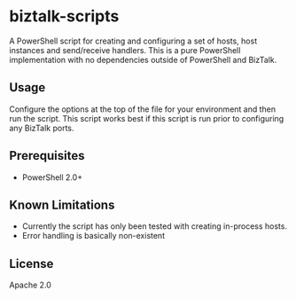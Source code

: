 biztalk-scripts
===============

A PowerShell script for creating and configuring a set of hosts, host instances and send/receive handlers. This is a pure PowerShell implementation with no dependencies outside of PowerShell and BizTalk.

Usage
-----

Configure the options at the top of the file for your environment and then run the script. This script works best if this script is run prior to configuring any BizTalk ports.

Prerequisites
-------------

* PowerShell 2.0+

Known Limitations
-----------------

* Currently the script has only been tested with creating in-process hosts.
* Error handling is basically non-existent

License
-------

Apache 2.0

